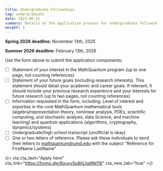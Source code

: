 ```yaml
---
title: Undergraduate Fellowships
tag: undergraduate
date: 2023-06-22
summary: Details of the application process for undergraduate fellowships.
weight: 3
---
```


__Spring 2026 deadline:__ November 14th, 2025

__Summer 2026 deadline:__ February 13th, 2026

Use the form above to submit the application components:
- [ ] Statement of your interest in the MathQuantum program (up to one page, not counting references)
- [ ] Statement of your future goals (including research interests). This statement should detail your academic and career goals. If relevant, it should include your previous research experience and your interests for future research (up to two pages, not counting references)
- [ ] Information requested in the form, including: Level of interest and expertise in the core MathQuantum mathematical tools (algebra/representation theory, nonlinear analysis, PDEs, scientific computing, and stochastic analysis, data Science, and machine learning) and quantum applications (algorithms, cryptography, dynamics/systems)
- [ ] Undergraduate/high school transcript (unofficial is okay)
- [ ] One or two letters of reference. Please ask these individuals to send their letters to mathquantum@umd.edu with the subject “Reference for FirstName LastName”

{{< cta cta_text="Apply here" cta_link="https://forms.gle/8ouyySo8hLhaWkf16" cta_new_tab="true" >}}

